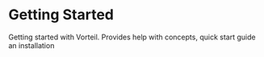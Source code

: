# Getting Started

Getting started with Vorteil. Provides help with concepts, quick start guide an installation